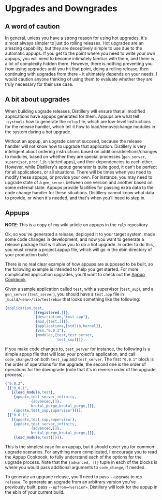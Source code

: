 # Upgrades and Downgrades

## A word of caution

In general, unless you have a strong reason for using hot upgrades, it's almost always simpler to just
do rolling releases. Hot upgrades are an amazing capability, but they are deceptively simple to use due
to the automatic appups. If you get to the point where you need to write your own appups, you will need
to become intimately familiar with them, and there is a lot of complexity hidden there. However, there
is nothing preventing you from using upgrades until you hit that point, doing a rolling release, then
continuing with upgrades from there - it ultimately depends on your needs. I would caution anyone thinking
of using them to evaluate whether they are truly necessary for their use case.

## A bit about upgrades

When building upgrade releases, Distillery will ensure that all modified
applications have appups generated for them. Appups are what tell `:systools` how
to generate the `relup` file, which are low-level instructions for the release handler,
which tell it how to load/remove/change modules in the system during a hot upgrade.

Without an appup, an upgrade cannot succeed, because the release handler will not know
how to upgrade that application. Distillery is very intelligent about ordering instructions
based on additions/deletions/changes to modules, based on whether they are special processes
(`gen_server`, `supervisor`, `proc_lib`-started apps), and their dependencies to each other.
However, while Distillery's appup generator is quite good, it can't be perfect for all applications,
or all situations. There will be times when you need to modify these appups, or provide your own.
For instance, you may need to upgrade state of a `gen_server` between one version and another based
on some external state. Appups provide facilities for passing extra data to the code change handler
for these situations. Distillery cannot know what data to provide, or when it's needed, and that's when
you'll need to step in.

## Appups

**NOTE**: This is a copy of my wiki article on appups in the `relx` repository.

Ok, so you've generated a release, deployed it to your target system, made some code changes in development,
and now you want to generate a release package that will allow you to do a hot upgrade. In order to do this,
you must create a project.appup file, which will go in the ebin directory of your production build.

There is no real clear example of how appups are supposed to be built, so the following example is intended
to help you get started. For more complicated application upgrades, you'll want to check out the
[Appup Cookbook](http://erlang.org/doc/design_principles/appup_cookbook.html).

Given a sample application called `test`, with a supervisor (`test_sup`), and a `gen_server` (`test_server`),
you should have a `test.app` file in `_build/<env>/lib/test/ebin` that looks something like the following:

```erlang
{application,test,
             [{registered,[]},
              {description,"test app"},
              {mod,{test,[]}},
              {applications,[stdlib,kernel]},
              {vsn,"0.0.1"},
              {modules,[test,test_server,
                        test_sup]}]}.
```

If you make code changes to, `test_server` for instance, the following is a simple appup file that will
load your project's application, and call `code_change/3` on both `test_sup` and `test_server`. The first
`"0.0.1"` block is the order of operations for the upgrade, the second one is the order of operations for the
downgrade (note that it's in reverse order of the upgrade process).

```erlang
{"0.0.2",
 [{"0.0.1",
   [{load_module,test},
    {update,test_server,infinity,
            {advanced,[]},
            brutal_purge,brutal_purge,[]},
    {update,test_sup,supervisor}]}],
 [{"0.0.1",
   [{update,test_sup,supervisor},
    {update,test_server,infinity,
            {advanced,[]},
            brutal_purge,brutal_purge,[]},
    {load_module,test}]}]}.
```

This is the simplest case for an appup, but it should cover you for common upgrade scenarios. For anything more complicated,
I encourage you to read the Appup Cookbook, to fully understand each of the options for the upgrade process.
Note that the `{advanced, []}` tuple in each of the blocks is where you would pass additional arguments to `code_change`, if needed.

To generate an upgrade release, you'll need to pass `--upgrade` to `mix release`. To generate an upgrade from an arbitrary
version you've previously built, pass `--upfrom=<version>`. Distillery will look for the appup in the ebin of your current build.
